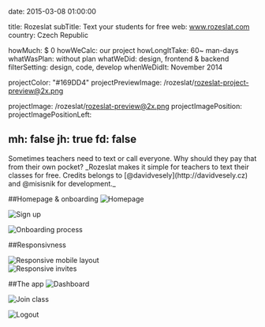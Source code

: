 date: 2015-03-08 01:00:00

title: Rozeslat
subTitle: Text your students for free
web: www.rozeslat.com
country: Czech Republic

howMuch: $ 0
howWeCalc: our project
howLongItTake: 60~ man-days
whatWasPlan: without plan
whatWeDid: design, frontend & backend
filterSetting: design, code, develop
whenWeDidIt: November 2014

projectColor: "#169DD4"
projectPreviewImage: /rozeslat/rozeslat-project-preview@2x.png

projectImage: /rozeslat/rozeslat-preview@2x.png
projectImagePosition:
projectImagePositionLeft:

mh: false
jh: true
fd: false
---



<div id="description" class="description">
Sometimes teachers need to text or call everyone. Why should they pay that from their own pocket?
_Rozeslat makes it simple for teachers to text their classes for free. Credits belongs to [@davidvesely](http://davidvesely.cz) and @misisnik for development._
</div>

##Homepage & onboarding
<img class="lazyload container-page"
  data-src="/rozeslat/rozeslat-home.png"
  data-srcset="/rozeslat/rozeslat-home@2x.png 2000w,
          /rozeslat/rozeslat-home.png 1280w,
          /rozeslat/rozeslat-home@small.png 800w,"
  sizes="100%"
  alt="Homepage">

<img class="lazyload container-page"
  data-src="/rozeslat/rozeslat-signup.png"
  data-srcset="/rozeslat/rozeslat-signup@2x.png 2000w,
          /rozeslat/rozeslat-signup.png 1280w,
          /rozeslat/rozeslat-signup@small.png 800w,"
  sizes="100%"
  alt="Sign up">

<img class="lazyload container-page"
  data-src="/rozeslat/rozeslat-firstclass.png"
  data-srcset="/rozeslat/rozeslat-firstclass@2x.png 2000w,
          /rozeslat/rozeslat-firstclass.png 1280w,
          /rozeslat/rozeslat-firstclass@small.png 800w,"
  sizes="100%"
  alt="Onboarding process">


##Responsivness
<div class="portraits">
  <div class="portrait left">
    <img class="lazyload mobile-portrait"
    data-src="/rozeslat/rozeslat-mobile-app.png"
    data-srcset="/rozeslat/rozeslat-mobile-app@2x.png 2000w,
            /rozeslat/rozeslat-mobile-app.png 1280w,
            /rozeslat/rozeslat-mobile-app.png 800w,"
    sizes="100%"
    alt="Responsive mobile layout">
  </div>
  <div class="portrait right">
    <img class="lazyload mobile-portrait"
    data-src="/rozeslat/rozeslat-mobile-invites.png"
    data-srcset="/rozeslat/rozeslat-mobile-invites@2x.png 2000w,
            /rozeslat/rozeslat-mobile-invites.png 1280w,
            /rozeslat/rozeslat-mobile-invites.png 800w,"
    sizes="100%"
    alt="Responsive invites">
  </div>
</div>

##The app
<img class="lazyload container-page left"
  data-src="/rozeslat/rozeslat-app.png"
  data-srcset="/rozeslat/rozeslat-app@2x.png 2000w,
          /rozeslat/rozeslat-app.png 1280w,
          /rozeslat/rozeslat-app.png 800w,"
  sizes="100%"
  alt="Dashboard">

<img class="lazyload container-page right"
  data-src="/rozeslat/rozeslat-join.png"
  data-srcset="/rozeslat/rozeslat-join@2x.png 2000w,
          /rozeslat/rozeslat-join.png 1280w,
          /rozeslat/rozeslat-join.png 800w,"
  sizes="100%"
  alt="Join class">

<img class="lazyload container-page"
  data-src="/rozeslat/rozeslat-logout.png"
  data-srcset="/rozeslat/rozeslat-logout@2x.png 2000w,
          /rozeslat/rozeslat-logout.png 1280w,
          /rozeslat/rozeslat-logout@small.png 800w,"
  sizes="100%"
  alt="Logout">
